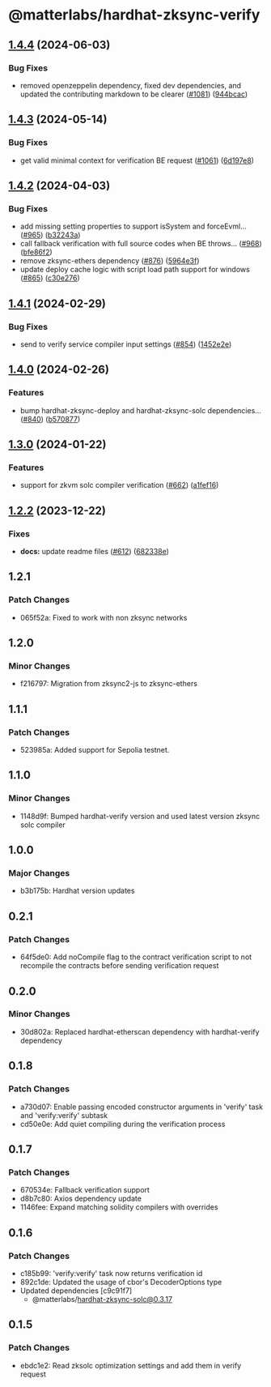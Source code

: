 # @matterlabs/hardhat-zksync-verify

## [1.4.4](https://github.com/matter-labs/hardhat-zksync/compare/@matterlabs/hardhat-zksync-verify-v1.4.3...@matterlabs/hardhat-zksync-verify-v1.4.4) (2024-06-03)


### Bug Fixes

* removed openzeppelin dependency, fixed dev dependencies, and updated the contributing markdown to be clearer ([#1081](https://github.com/matter-labs/hardhat-zksync/issues/1081)) ([944bcac](https://github.com/matter-labs/hardhat-zksync/commit/944bcac1987d76f6fc135b2ddee7fb7091f5cf7f))

## [1.4.3](https://github.com/matter-labs/hardhat-zksync/compare/@matterlabs/hardhat-zksync-verify-v1.4.2...@matterlabs/hardhat-zksync-verify-v1.4.3) (2024-05-14)


### Bug Fixes

* get valid minimal context for verification BE request ([#1061](https://github.com/matter-labs/hardhat-zksync/issues/1061)) ([6d197e8](https://github.com/matter-labs/hardhat-zksync/commit/6d197e81df8cba117969e716c75f9cc72c54b0b0))

## [1.4.2](https://github.com/matter-labs/hardhat-zksync/compare/@matterlabs/hardhat-zksync-verify-v1.4.1...@matterlabs/hardhat-zksync-verify-v1.4.2) (2024-04-03)


### Bug Fixes

* add missing setting properties to support isSystem and forceEvml… ([#965](https://github.com/matter-labs/hardhat-zksync/issues/965)) ([b32243a](https://github.com/matter-labs/hardhat-zksync/commit/b32243a8bf4bf8fe71b81359a99cf9bd06117e4a))
* call fallback verification with full source codes when BE throws… ([#968](https://github.com/matter-labs/hardhat-zksync/issues/968)) ([bfe86f2](https://github.com/matter-labs/hardhat-zksync/commit/bfe86f24a22b6dcd0a2286d33fc450adb0bcc2bc))
* remove zksync-ethers dependency ([#876](https://github.com/matter-labs/hardhat-zksync/issues/876)) ([5964e3f](https://github.com/matter-labs/hardhat-zksync/commit/5964e3f35550bb14ddb50ca019e60d4b24d636d5))
* update deploy cache logic with script load path support for windows ([#865](https://github.com/matter-labs/hardhat-zksync/issues/865)) ([c30e276](https://github.com/matter-labs/hardhat-zksync/commit/c30e276903e97b12283bb742659e513bdb9dafe6))

## [1.4.1](https://github.com/matter-labs/hardhat-zksync/compare/@matterlabs/hardhat-zksync-verify-v1.4.0...@matterlabs/hardhat-zksync-verify-v1.4.1) (2024-02-29)


### Bug Fixes

* send to verify service compiler input settings ([#854](https://github.com/matter-labs/hardhat-zksync/issues/854)) ([1452e2e](https://github.com/matter-labs/hardhat-zksync/commit/1452e2e8db22d399a9142c07ea38ca7ce5fea697))

## [1.4.0](https://github.com/matter-labs/hardhat-zksync/compare/@matterlabs/hardhat-zksync-verify-v1.3.0...@matterlabs/hardhat-zksync-verify-v1.4.0) (2024-02-26)


### Features

* bump hardhat-zksync-deploy and hardhat-zksync-solc dependencies… ([#840](https://github.com/matter-labs/hardhat-zksync/issues/840)) ([b570877](https://github.com/matter-labs/hardhat-zksync/commit/b570877c78c74f3c88c7e62498e5f477d4ada616))

## [1.3.0](https://github.com/matter-labs/hardhat-zksync/compare/@matterlabs/hardhat-zksync-verify-v1.2.2...@matterlabs/hardhat-zksync-verify-v1.3.0) (2024-01-22)


### Features

* support for zkvm solc compiler verification ([#662](https://github.com/matter-labs/hardhat-zksync/issues/662)) ([a1fef16](https://github.com/matter-labs/hardhat-zksync/commit/a1fef1662ae5d9687d48bfa0e076cf3313e222df))

## [1.2.2](https://github.com/matter-labs/hardhat-zksync/compare/@matterlabs/hardhat-zksync-verify@1.2.1...@matterlabs/hardhat-zksync-verify-v1.2.2) (2023-12-22)


### Fixes

* **docs:** update readme files ([#612](https://github.com/matter-labs/hardhat-zksync/issues/612)) ([682338e](https://github.com/matter-labs/hardhat-zksync/commit/682338e60f52021206325ff6eeec2c394a118642))

## 1.2.1

### Patch Changes

- 065f52a: Fixed to work with non zksync networks

## 1.2.0

### Minor Changes

- f216797: Migration from zksync2-js to zksync-ethers

## 1.1.1

### Patch Changes

- 523985a: Added support for Sepolia testnet.

## 1.1.0

### Minor Changes

- 1148d9f: Bumped hardhat-verify version and used latest version zksync solc compiler

## 1.0.0

### Major Changes

- b3b175b: Hardhat version updates

## 0.2.1

### Patch Changes

- 64f5de0: Add noCompile flag to the contract verification script to not recompile the contracts before sending verification request

## 0.2.0

### Minor Changes

- 30d802a: Replaced hardhat-etherscan dependency with hardhat-verify dependency

## 0.1.8

### Patch Changes

- a730d07: Enable passing encoded constructor arguments in 'verify' task and 'verify:verify' subtask
- cd50e0e: Add quiet compiling during the verification process

## 0.1.7

### Patch Changes

- 670534e: Fallback verification support
- d8b7c80: Axios dependency update
- 1146fee: Expand matching solidity compilers with overrides

## 0.1.6

### Patch Changes

- c185b99: 'verify:verify' task now returns verification id
- 892c1de: Updated the usage of cbor's DecoderOptions type
- Updated dependencies [c9c91f7]
  - @matterlabs/hardhat-zksync-solc@0.3.17

## 0.1.5

### Patch Changes

- ebdc1e2: Read zksolc optimization settings and add them in verify request
